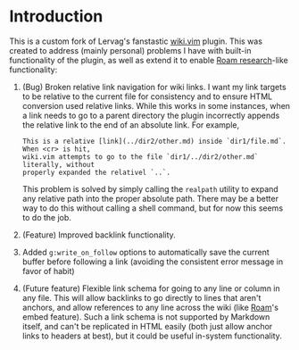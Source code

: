 # Introduction

This is a custom fork of Lervag's fanstastic
[wiki.vim](https://github.com/lervag/wiki.vim) plugin. This was created to address
(mainly personal) problems I have with built-in functionality of the plugin, as well as
extend it to enable [Roam research](https://roamresearch.com/)-like functionality:

1. (Bug) Broken relative link navigation for wiki links. I want my link targets to be
   relative to the current file for consistency and to ensure HTML conversion used
   relative links.  While this works in some instances, when a link needs to go to a
   parent directory the plugin incorrectly appends the relative link to the end of an
   absolute link. For example,

    ```
    This is a relative [link](../dir2/other.md) inside `dir1/file.md`. When <cr> is hit,
    wiki.vim attempts to go to the file `dir1/../dir2/other.md` literally, without
    properly expanded the relativel `..`.
    ```

   This problem is solved by simply calling the `realpath` utility to expand any relative
   path into the proper absolute path. There may be a better way to do this without
   calling a shell command, but for now this seems to do the job.
1. (Feature) Improved backlink functionality.
2. Added `g:write_on_follow` options to automatically save the current buffer before
   following a link (avoiding the consistent error message in favor of habit)
3. (Future feature) Flexible link schema for going to any line or column in any file. This
   will allow backlinks to go directly to lines that aren't anchors, and allow references
   to any line across the wiki (like [Roam](https://roamresearch.com/)'s embed feature).
   Such a link schema is not supported by Markdown itself, and can't be replicated in HTML
   easily (both just allow anchor links to headers at best), but it could be useful
   in-system functionality.

